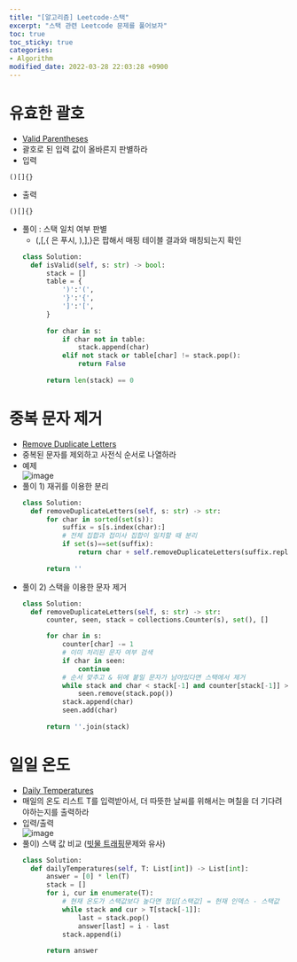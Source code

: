 ```yaml
---
title: "[알고리즘] Leetcode-스택"
excerpt: "스택 관련 Leetcode 문제를 풀어보자"
toc: true
toc_sticky: true
categories:
- Algorithm
modified_date: 2022-03-28 22:03:28 +0900
---
```

# 유효한 괄호
- [Valid Parentheses](https://leetcode.com/problems/valid-parentheses/)
- 괄호로 된 입력 값이 올바른지 판별하라 
- 입력     
```
()[]{}
```
- 출력    
```
()[]{}
```
- 풀이 : 스택 일치 여부 판별
  - (,[,{ 은 푸시, ),],}은 팝해서 매핑 테이블 결과와 매칭되는지 확인
  ```python
  class Solution:
    def isValid(self, s: str) -> bool:
        stack = []
        table = {
            ')':'(',
            '}':'{',
            ']':'[',
        }
        
        for char in s:
            if char not in table:
                stack.append(char)
            elif not stack or table[char] != stack.pop():
                return False
        
        return len(stack) == 0
  ```
  
  
# 중복 문자 제거
- [Remove Duplicate Letters](https://leetcode.com/problems/remove-duplicate-letters/)
- 중복된 문자를 제외하고 사전식 순서로 나열하라
- 예제    
  ![image](https://user-images.githubusercontent.com/29423260/160411862-e0ec74be-0002-47be-a568-d931100d5844.png)
- 풀이 1) 재귀를 이용한 분리
  ```python
  class Solution:
    def removeDuplicateLetters(self, s: str) -> str:
        for char in sorted(set(s)):
            suffix = s[s.index(char):]
            # 전체 집합과 접미사 집합이 일치할 때 분리 
            if set(s)==set(suffix):
                return char + self.removeDuplicateLetters(suffix.replace(char, ''))
        
        return ''
  ```
- 풀이 2) 스택을 이용한 문자 제거
  ```python
  class Solution:
    def removeDuplicateLetters(self, s: str) -> str:
        counter, seen, stack = collections.Counter(s), set(), []

        for char in s:
            counter[char] -= 1
            # 이미 처리된 문자 여부 검색
            if char in seen:
                continue
            # 순서 맞추고 & 뒤에 붙일 문자가 남아있다면 스택에서 제거 
            while stack and char < stack[-1] and counter[stack[-1]] > 0:
                seen.remove(stack.pop())
            stack.append(char)
            seen.add(char)
            
        return ''.join(stack)
  ```

# 일일 온도
- [Daily Temperatures](https://leetcode.com/problems/daily-temperatures/)
- 매일의 온도 리스트 T를 입력받아서, 더 따뜻한 날씨를 위해서는 며칠을 더 기다려야하는지를 출력하라 
- 입력/출력    
  ![image](https://user-images.githubusercontent.com/29423260/160429515-db63d705-35c9-4e49-9d7c-6dcb7189a662.png)
- 풀이) 스택 값 비교 ([빗물 트래핑](https://dasoldasol.github.io/algorithm/algorithm-array/#%EB%B9%97%EB%AC%BC-%ED%8A%B8%EB%9E%98%ED%95%91trapping-rain-water)문제와 유사)
  ```python
  class Solution:
    def dailyTemperatures(self, T: List[int]) -> List[int]:
        answer = [0] * len(T)
        stack = []
        for i, cur in enumerate(T):
            # 현재 온도가 스택값보다 높다면 정답[스택값] = 현재 인덱스 - 스택값
            while stack and cur > T[stack[-1]]:
                last = stack.pop()
                answer[last] = i - last
            stack.append(i)
        
        return answer
  ```
